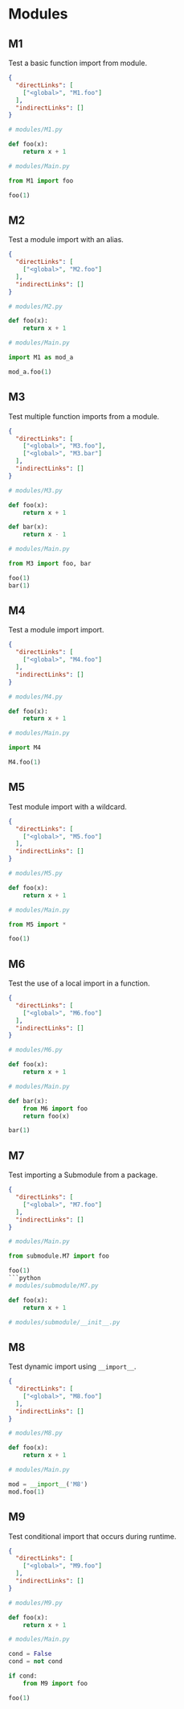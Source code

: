 # Modules

## M1
[//]: # (MAIN: global)
Test a basic function import from module.

```json
{
  "directLinks": [
    ["<global>", "M1.foo"]
  ],
  "indirectLinks": []
}
```
```python
# modules/M1.py

def foo(x):
    return x + 1
```
```python
# modules/Main.py

from M1 import foo

foo(1)
```
[//]: # (END)

## M2
[//]: # (MAIN: global)
Test a module import with an alias.

```json
{
  "directLinks": [
    ["<global>", "M2.foo"]
  ],
  "indirectLinks": []
}
```
```python
# modules/M2.py

def foo(x):
    return x + 1
```
```python
# modules/Main.py

import M1 as mod_a

mod_a.foo(1)
```
[//]: # (END)

## M3
[//]: # (MAIN: global)
Test multiple function imports from a module.

```json
{
  "directLinks": [
    ["<global>", "M3.foo"],
    ["<global>", "M3.bar"]
  ],
  "indirectLinks": []
}
```
```python
# modules/M3.py

def foo(x):
    return x + 1

def bar(x):
    return x - 1
```
```python
# modules/Main.py

from M3 import foo, bar

foo(1)
bar(1)
```
[//]: # (END)

## M4
[//]: # (MAIN: global)
Test a module import import.

```json
{
  "directLinks": [
    ["<global>", "M4.foo"]
  ],
  "indirectLinks": []
}
```
```python
# modules/M4.py

def foo(x):
    return x + 1
```
```python
# modules/Main.py

import M4

M4.foo(1)
```
[//]: # (END)

## M5
[//]: # (MAIN: global)
Test module import with a wildcard.

```json
{
  "directLinks": [
    ["<global>", "M5.foo"]
  ],
  "indirectLinks": []
}
```
```python
# modules/M5.py

def foo(x):
    return x + 1
```
```python
# modules/Main.py

from M5 import *

foo(1)
```
[//]: # (END)

## M6
[//]: # (MAIN: global)
Test the use of a local import in a function.

```json
{
  "directLinks": [
    ["<global>", "M6.foo"]
  ],
  "indirectLinks": []
}
```
```python
# modules/M6.py

def foo(x):
    return x + 1
```
```python
# modules/Main.py

def bar(x):
    from M6 import foo
    return foo(x)

bar(1)
```
[//]: # (END)

## M7
[//]: # (MAIN: global)
Test importing a Submodule from a package.

```json
{
  "directLinks": [
    ["<global>", "M7.foo"]
  ],
  "indirectLinks": []
}
```
```python
# modules/Main.py

from submodule.M7 import foo

foo(1)
```python
# modules/submodule/M7.py

def foo(x):
    return x + 1
```
```python
# modules/submodule/__init__.py

```
[//]: # (END)

## M8
[//]: # (MAIN: global)
Test dynamic import using ``__import__``.

```json
{
  "directLinks": [
    ["<global>", "M8.foo"]
  ],
  "indirectLinks": []
}
```
```python
# modules/M8.py

def foo(x):
    return x + 1
```
```python
# modules/Main.py

mod = __import__('M8')
mod.foo(1)
```
[//]: # (END)

## M9
[//]: # (MAIN: global)
Test conditional import that occurs during runtime.

```json
{
  "directLinks": [
    ["<global>", "M9.foo"]
  ],
  "indirectLinks": []
}
```
```python
# modules/M9.py

def foo(x):
    return x + 1
```
```python
# modules/Main.py

cond = False
cond = not cond

if cond:
    from M9 import foo

foo(1)
```
[//]: # (END)

